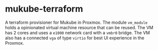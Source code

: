 # mukube-terraform
A terraform provisioner for Mukube in Proxmox. The module `vm_module` holds a opinionated virtual machine resource that can be reused. The VM has 2 cores and uses a `e1000` network card with a `vmbr0` bridge. The VM also has a connected `vga` of type `virtio` for best UI experience in the Proxmox.
